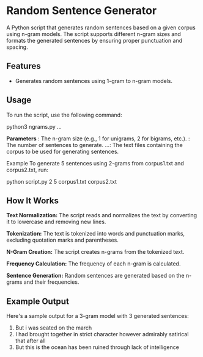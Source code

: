 # Random Sentence Generator

A Python script that generates random sentences based on a given corpus using n-gram models. The script supports different n-gram sizes and formats the generated sentences by ensuring proper punctuation and spacing.

## Features

- Generates random sentences using 1-gram to n-gram models.

## Usage

To run the script, use the following command:

python3 ngrams.py <n> <m> <file1> <file2> ...


**Parameters**
<n>: The n-gram size (e.g., 1 for unigrams, 2 for bigrams, etc.).
<m>: The number of sentences to generate.
<file1> <file2> ...: The text files containing the corpus to be used for generating sentences.

Example
To generate 5 sentences using 2-grams from corpus1.txt and corpus2.txt, run:

python script.py 2 5 corpus1.txt corpus2.txt

## How It Works
**Text Normalization:** The script reads and normalizes the text by converting it to lowercase and removing new lines.

**Tokenization:** The text is tokenized into words and punctuation marks, excluding quotation marks and parentheses.

**N-Gram Creation:** The script creates n-grams from the tokenized text.

**Frequency Calculation:** The frequency of each n-gram is calculated.

**Sentence Generation:** Random sentences are generated based on the n-grams and their frequencies.

## Example Output
Here's a sample output for a 3-gram model with 3 generated sentences:

1. But i was seated on the march
2. I had brought together in strict character however admirably satirical that after all
9. But this is the ocean has been ruined through lack of intelligence









